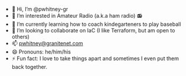 - 👋 Hi, I’m @pwhitney-gr
- 👀 I’m interested in Amateur Radio (a.k.a ham radio) 📻
- 🌱 I’m currently learning how to coach kindegarteners to play baseball
- 💞️ I’m looking to collaborate on IaC (I like Terraform, but am open to others)
- 📫 pwhitney@granitenet.com
- 😄 Pronouns: he/him/his
- ⚡ Fun fact: I love to take things apart and sometimes I even put them back together. 

<!---
pwhitney-gr/pwhitney-gr is a ✨ special ✨ repository because its `README.md` (this file) appears on your GitHub profile.
You can click the Preview link to take a look at your changes.
--->
